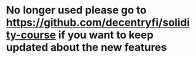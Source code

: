 # No longer used please go to https://github.com/decentryfi/solidity-course if you want to keep updated about the new features
